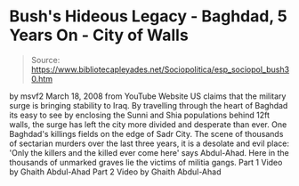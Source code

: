 # Bush's Hideous Legacy - Baghdad, 5 Years On - City of Walls

> Source: https://www.bibliotecapleyades.net/Sociopolitica/esp_sociopol_bush30.htm

by
msvf2
March 18, 2008
from
YouTube Website
US claims that the military surge is bringing
stability to Iraq.
By travelling through the heart of Baghdad its easy to
see by enclosing the Sunni and Shia populations behind 12ft walls, the surge
has left the city more divided and desperate than ever.
One Baghdad's killings fields on the edge of Sadr City.
The scene of
thousands of sectarian murders over the last three years, it is a desolate
and evil place:
'Only the killers and the killed ever come here' says Abdul-Ahad.
Here in the thousands of unmarked graves lie the victims of militia gangs.
Part 1
Video by Ghaith Abdul-Ahad
Part 2
Video by Ghaith Abdul-Ahad
